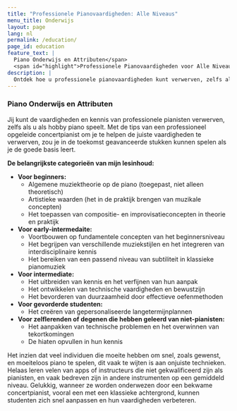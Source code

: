 ```yaml
---
title: "Professionele Pianovaardigheden: Alle Niveaus"
menu_title: Onderwijs
layout: page
lang: nl
permalink: /education/
page_id: education
feature_text: |
  Piano Onderwijs en Attributen</span>
  <span id="highlight">Professionele Pianovaardigheden voor Alle Niveaus
description: |
  Ontdek hoe u professionele pianovaardigheden kunt verwerven, zelfs als hobbyist. Leer van een ervaren concertpianist en verbeter uw techniek, van beginnersniveau tot geavanceerd. Overwin technische uitdagingen en vul kennishiaten. #PianoLessen #ProfessioneleTechnieken
---
```


### Piano Onderwijs en Attributen

Jij kunt de vaardigheden en kennis van professionele pianisten verwerven, zelfs als u als hobby piano speelt. 
Met de tips van een professioneel opgeleide concertpianist om je te helpen de juiste vaardigheden te verwerven, zou je in de toekomst geavanceerde stukken kunnen spelen als je de goede basis leert.

**De belangrijkste categorieën van mijn lesinhoud:**

- **Voor beginners:** <br>
    - Algemene muziektheorie op de piano (toegepast, niet alleen theoretisch)
    - Artistieke waarden (het in de praktijk brengen van muzikale concepten)
    - Het toepassen van compositie- en improvisatieconcepten in theorie en praktijk
- **Voor early-intermedaite:**<br>
    - Voortbouwen op fundamentele concepten van het beginnersniveau
    - Het begrijpen van verschillende muziekstijlen en het integreren van interdisciplinaire kennis
    - Het bereiken van een passend niveau van subtiliteit in klassieke pianomuziek
- **Voor intermediate:**<br>
    - Het uitbreiden van kennis en het verfijnen van hun aanpak
    - Het ontwikkelen van technische vaardigheden en bewustzijn
    - Het bevorderen van duurzaamheid door effectieve oefenmethoden
- **Voor gevorderde studenten:**<br>
    - Het creëren van gepersonaliseerde langetermijnplannen
- **Voor zelflerenden of degenen die hebben geleerd van niet-pianisten:**<br>
    - Het aanpakken van technische problemen en het overwinnen van tekortkomingen
    - De hiaten opvullen in hun kennis

​Het inzien dat veel individuen die moeite hebben om snel, zoals gewenst, en moeiteloos piano te spelen, dit vaak te wijten is aan onjuiste technieken. Helaas leren velen van apps of instructeurs die niet gekwalificeerd zijn als pianisten, en vaak bedreven zijn in andere instrumenten op een gemiddeld niveau. Gelukkig, wanneer ze worden onderwezen door een bekwame concertpianist, vooral een met een klassieke achtergrond, kunnen studenten zich snel aanpassen en hun vaardigheden verbeteren.